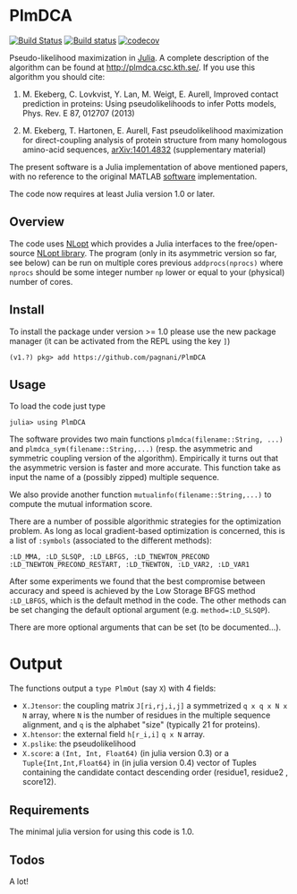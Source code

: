 PlmDCA
======
[![Build Status](https://travis-ci.com/pagnani/PlmDCA.svg?branch=master)](https://travis-ci.com/pagnani/PlmDCA) [![Build status](https://ci.appveyor.com/api/projects/status/hnuowde2tpot8ni6/branch/master?svg=true)](https://ci.appveyor.com/project/pagnani/plmdca/branch/master) [![codecov](https://codecov.io/gh/pagnani/PlmDCA/branch/master/graph/badge.svg)](https://codecov.io/gh/pagnani/PlmDCA)

Pseudo-likelihood maximization in [Julia](http://julialang.org). A
complete description of the algorithm can be found at
http://plmdca.csc.kth.se/. If you use this algorithm you should cite:

1. M. Ekeberg, C. Lovkvist, Y. Lan, M. Weigt, E. Aurell, Improved
   contact prediction in proteins: Using pseudolikelihoods to infer Potts
   models, Phys. Rev. E 87, 012707 (2013)

2. M. Ekeberg, T. Hartonen, E. Aurell, Fast pseudolikelihood
   maximization for direct-coupling analysis of protein structure from
   many homologous amino-acid sequences,
   [arXiv:1401.4832](http://arxiv.org/abs/1401.4832) (supplementary
   material)

The present software is a Julia implementation of above mentioned
papers, with no reference to the original MATLAB
[software](http://plmdca.csc.kth.se) implementation.

The code now requires at least Julia version 1.0 or later.

Overview
--------

The code uses [NLopt](https://github.com/JuliaOpt/NLopt.jl) which
provides a Julia interfaces to the free/open-source [NLopt
library](http://ab-initio.mit.edu/wiki/index.php/NLopt). The program
(only in its asymmetric version so far, see below) can be run on
multiple cores previous ``addprocs(nprocs)`` where ``nprocs`` should
be some integer number `np` lower or equal to your (physical) number
of cores.

Install
-------

To install the package under version >= 1.0 please use the new package manager (it can be activated from the REPL using the key `]`)

```
(v1.?) pkg> add https://github.com/pagnani/PlmDCA
```

Usage
-----
To load the code just type
```
julia> using PlmDCA
```

The software provides two main functions `plmdca(filename::String,
...)` and `plmdca_sym(filename::String,...)` (resp. the asymmetric and
symmetric coupling version of the algorithm). Empirically it turns out
that the asymmetric version is faster and more accurate. This function
take as input the name of a (possibly zipped) multiple sequence.

We also provide another function `mutualinfo(filename::String,...)` to
compute the mutual information score. 

There are a number of possible algorithmic strategies for the
optimization problem. As long as local gradient-based optimization is
concerned, this is a list of `:symbols` (associated to the different
methods): 
```
:LD_MMA, :LD_SLSQP, :LD_LBFGS, :LD_TNEWTON_PRECOND
:LD_TNEWTON_PRECOND_RESTART, :LD_TNEWTON, :LD_VAR2, :LD_VAR1
```

After some experiments we found that the best compromise between
accuracy and speed is achieved by the Low Storage BFGS method
`:LD_LBFGS`, which is the default method in the code. The other
methods can be set changing the default optional argument
(e.g. `method=:LD_SLSQP`).

There are more optional arguments that can be set (to be documented...).

Output
======
The functions output a `type PlmOut` (say `X`) with 4 fields:


*  `X.Jtensor`: the coupling matrix `J[ri,rj,i,j]` a symmetrized
`q x q x N x N` array, where `N` is the number of residues in the
multiple sequence alignment, and `q` is the alphabet "size" (typically
21 for proteins).
*  `X.htensor`: the external field `h[r_i,i]` `q x N` array.
*  `X.pslike`: the pseudolikelihood
*  `X.score`: a `(Int, Int, Float64)` (in julia version 0.3) or a
`Tuple{Int,Int,Float64}` in (in julia version 0.4) vector of Tuples containing the candidate contact descending order (residue1, residue2 , score12).

Requirements
---

The minimal julia version for using this code is 1.0.

Todos 
----- 

A lot!
